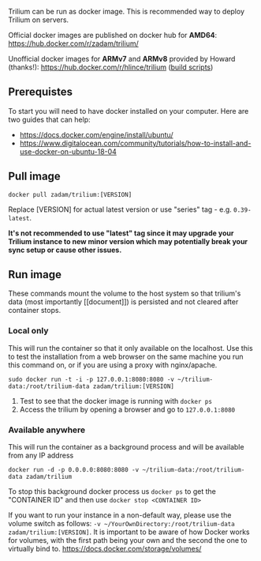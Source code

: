 Trilium can be run as docker image. This is recommended way to deploy Trilium on servers.

Official docker images are published on docker hub for **AMD64**: https://hub.docker.com/r/zadam/trilium/

Unofficial docker images for **ARMv7** and **ARMv8** provided by Howard (thanks!): https://hub.docker.com/r/hlince/trilium ([build scripts](https://gitea.e9g.rocks/howard/trilium-daily-build))

## Prerequistes
To start you will need to have docker installed on your computer. Here are two guides that can help:
- https://docs.docker.com/engine/install/ubuntu/
- https://www.digitalocean.com/community/tutorials/how-to-install-and-use-docker-on-ubuntu-18-04

## Pull image

~~~~
docker pull zadam/trilium:[VERSION]
~~~~

Replace [VERSION] for actual latest version or use "series" tag - e.g. `0.39-latest`.

**It's not recommended to use "latest" tag since it may upgrade your Trilium instance to new minor version which may potentially break your sync setup or cause other issues.**

## Run image
These commands mount the volume to the host system so that trilium's data (most importantly [[document]]) is persisted and not cleared after container stops. 

### Local only
This will run the container so that it only available on the localhost. Use this to test the installation from a web browser on the same machine you run this command on, or if you are using a proxy with nginx/apache. 
~~~~
sudo docker run -t -i -p 127.0.0.1:8080:8080 -v ~/trilium-data:/root/trilium-data zadam/trilium:[VERSION]
~~~~
1. Test to see that the docker image is running with `docker ps`
2. Access the trilium by opening a browser and go to `127.0.0.1:8080`

### Available anywhere
This will run the container as a background process and will be available from any IP address
~~~~
docker run -d -p 0.0.0.0:8080:8080 -v ~/trilium-data:/root/trilium-data zadam/trilium
~~~~
To stop this background docker process us `docker ps` to get the "CONTAINER ID" and then use `docker stop <CONTAINER ID>`

If you want to run your instance in a non-default way, please use the volume switch as follows: `-v ~/YourOwnDirectory:/root/trilium-data zadam/trilium:[VERSION]`.
It is important to be aware of how Docker works for volumes, with the first path being your own and the second the one to virtually bind to.
https://docs.docker.com/storage/volumes/
